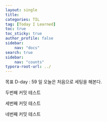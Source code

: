 ```yaml
---
layout: single
title: 
categories: TIL
tag: [Today I Learned]
toc: true
toc_sticky: true
author_profile: false
sidebar:
    nav: "docs"
search: true
sidebar:
    nav: "counts"
typora-root-url: ../
---
```

목표 D-day : 59 일
오늘은 처음으로 세팅을 해본다.

두번째 커밋 테스트

세번째 커밋 테스트

네번째 커밋 테스트

